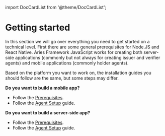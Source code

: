 import DocCardList from '@theme/DocCardList';

# Getting started

In this section we will go over everything you need to get started on a technical level. First there are some general prerequisites for Node.JS and React Native. Aries Framework JavaScript works for creating both server-side applications (commonly but not always for creating issuer and verifier agents) and mobile applications (commonly holder agents).

Based on the platform you want to work on, the installation guides you should follow are the same, but some steps may differ.

**Do you want to build a mobile app?**

- Follow the [Prerequisites](./prerequisites.md).
- Follow the [Agent Setup](./set-up.md) guide.

**Do you want to build a server-side app?**

- Follow the [Prerequisites](./prerequisites.md).
- Follow the [Agent Setup](./set-up.md) guide.

<DocCardList  />
